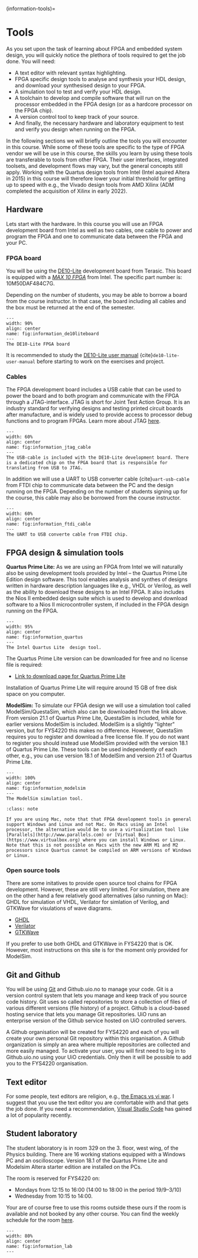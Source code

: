 (information-tools)=
# Tools

As you set upon the task of learning about FPGA and embedded system design, you will quickly notice the plethora of tools required to get the job done. You will need:
* A text editor with relevant syntax highlighting. 
* FPGA specific design tools to analyse and synthesis your HDL design, and download your synthesised design to your FPGA.
* A simulation tool to test and verify your HDL design.
* A toolchain to develop and compile software that will run on the processor embedded in the FPGA design (or as a hardcore processor on the FPGA chip). 
* A version control tool to keep track of your source.
* And finally, the necessary hardware and laboratory equipment to test and verify you design when running on the FPGA. 

In the following sections we will briefly outline the tools you will encounter in this course. While some of these tools are specific to the type of FPGA vendor we will be use in this course, the skills you learn by using these tools are transferable to tools from other FPGA. Their user interfaces, integrated toolsets, and development flows may vary, but the general concepts still apply. 
 Working with the Quartus design tools from Intel (Intel aquired Altera in 2015) in this course will therefore lower your initial threshold for getting up to speed with e.g., the Vivado design tools from AMD Xilinx (ADM completed the acquisition of Xilinx in early 2022).
 

## Hardware 

Lets start with the hardware. In this course you will use an FPGA development board from Intel as well as two cables, one cable to power and program the FPGA and one to communicate data between the FPGA and your PC. 

### FPGA board
You will be using the [DE10-Lite](https://www.terasic.com.tw/cgi-bin/page/archive.pl?Language=English&No=1021) development board from Terasic. This board is equipped with a [*MAX 10 FPGA*](https://www.intel.com/content/www/us/en/products/details/fpga/max/10.html) from Intel. The specific part number is: 10M50DAF484C7G.

Depending on the number of students, you may be able to borrow a board from the course instructor. In that case, the board including all cables and the box must be returned at the end of the semester.

```{figure} ../images/de10-lite_layout_top.jpg
---
width: 90%
align: center
name: fig:information_de10liteboard
---
The DE10-Lite FPGA board
```
It is recommended to study the [DE10-Lite user manual](https://www.terasic.com.tw/cgi-bin/page/archive_download.pl?Language=English&No=1021&FID=a13a2782811152b477e60203d34b1baa) {cite}`de10-lite-user-manual` before starting to work on the exercises and project. 


### Cables

The FPGA development board includes a USB cable that can be used to power the board and to both program and communicate with the FPGA through a JTAG-interface. JTAG is short for Joint Test Action Group. It is an industry standard for verifying designs and testing printed circuit boards after manufacture, and is widely used to provide access to processor debug functions and to program FPGAs. Learn more about JTAG [here](https://www.xjtag.com/about-jtag/what-is-jtag/).


```{figure} ../images/information_jtag_cable.jpg
---
width: 60%
align: center
name: fig:information_jtag_cable
---
The USB-cable is included with the DE10-Lite development board. There is a dedicated chip on the FPGA board that is responsible for translating from USB to JTAG. 
```

In addition we will use a UART to USB converter cable {cite}`uart-usb-cable` from FTDI chip to communicate data between the PC and the design running on the FPGA. Depending on the number of students signing up for the course, this cable may also be borrowed from the course instructor.



```{figure} ../images/information_ftdi_cable.jpg
---
width: 60%
align: center
name: fig:information_ftdi_cable
---
The UART to USB converte cable from FTDI chip.
```
## FPGA design & simulation tools

**Quartus Prime Lite:**
As we are using an FPGA from Intel we will naturally also be using development tools provided by Intel – the Quartus Prime Lite Edition design software. This tool enables analysis and synthes of designs written in hardware description languages like e.g., VHDL or Verilog, as well as the ability to download these designs to an Intel FPGA. It also includes the Nios II embedded design suite which is used to develop and download software to a Nios II microcontroller system, if included in the FPGA design running on the FPGA. 


```{figure} ../images/information_quartus.png
---
width: 95%
align: center
name: fig:information_quartus
---
The Intel Quartus Lite  design tool.
```
The Quartus Prime Lite version can be downloaded for free and no license file is required:
* [Link to download page for Quartus Prime Lite](https://www.intel.com/content/www/us/en/collections/products/fpga/software/downloads.html?edition=lite&platform=windows&s=Newest&f:guidetmD240C377263B4C70A4EA0E452D0182CA=%5BIntel®%20Quartus®%20Prime%20Design%20Software%3BIntel®%20Quartus®%20Prime%20Lite%20Edition%5D)

Installation of Quartus Prime Lite will require around 15 GB of free disk space on you computer.


**ModelSim:**
To simulate our FPGA design we will use a simulation tool called ModelSim/QuestaSim, which also can be downloaded from the link above. From version 21.1 of Quartus Prime Lite, QuestaSim is included, while for earlier versions ModelSim is included. ModelSim is a slightly "lighter" version, but for FYS4220 this makes no difference. However, QuestaSim requires you to register and download a free license file. If you do not want to register you should instead use ModelSim provided with the version 18.1 of Quartus Prime Lite. These tools can be used independently of each other, e.g., you can use version 18.1 of ModelSim and version 21.1 of Quartus Prime Lite. 


```{figure} ../images/vhdl_var_find_modelsim1.png
---
width: 100%
align: center
name: fig:information_modelsim
---
The ModelSim simulation tool.
```

```{Admonition} For Mac users!
:class: note

If you are using Mac, note that that FPGA development tools in general support Windows and Linux and not Mac. On Macs using an Intel processor, the alternative would be to use a virtualization tool like [Parallels](http://www.parallels.com) or [Virtual Box](https://www.virtualbox.org) where you can install Windows or Linux. Note that this is not possible on Macs with the new ARM M1 and M2 processors since Quartus cannot be compiled on ARM versions of Windows or Linux. 
```

### Open source tools

There are some initatives to provide open source tool chains for FPGA development. However, these are still very limited. For simulation, there are on the other hand a few relatively good alternatives (also running on Mac): GHDL for simulation of VHDL, Verilator for simlation of Verilog, and GTKWave for visulations of wave diagrams. 

 - [GHDL](http://ghdl.free.fr)
 - [Verilator](https://www.veripool.org/verilator/)
 - [GTKWave](http://gtkwave.sourceforge.net)

If you prefer to use both GHDL and GTKWave in FYS4220 that is OK. However, most instructions on this site is for the moment only provided for ModelSim. 


## Git and Github
You will be using [Git](https://git-scm.com) and Github.uio.no to manage your code. Git is a version control system that lets you manage and keep track of you source code history. Git uses so called repositories to store a collection of files of various different versions (file history) of a project. Github is a cloud-based hosting service that lets you manage Git repositories. UiO runs an enterprise version of the Github service hosted on UiO controlled servers.

A Github organisation will be created for FYS4220 and each of you will create your own personal Git repository within this organisation. A Github organization is simply an area where multiple repositories are collected and more easily managed. To activate your user, you will first need to log in to Github.uio.no using your UiO credentials. Only then it will be possible to add you to the FYS4220 organisation.

## Text editor

For some people, text editors are religion, e.g., [the Emacs vs vi war](https://en.wikipedia.org/wiki/Editor_war). I suggest that you use the text editor you are comfortable with and that gets the job done. If you need a recommendation, [Visual Studio Code](https://code.visualstudio.com) has gained a lot of popularity recently.

## Student laboratory

The student laboratory is in room 329 on the 3. floor, west wing, of the Physics building. There are 16 working stations equipped with a Windows PC and an oscilloscope. Version 18.1 of the Quartus Prime Lite and Modelsim Altera starter edition are installed on the PCs. 

The room is reserved for FYS4220 on:

* Mondays from 12:15 to 16:00 (14:00 to 18:00 in the period 19/9–3/10)
* Wednesday from 10:15 to 14:00.

Your are of course free to use this rooms outside these ours if the room is available and not booked by any other course. You can find the weekly schedule for the room [here](https://tp.educloud.no/uio/timeplan/?type=room&area%5B%5D=BL&building%5B%5D=BL24&id%5B%5D=BL24V329&week=34&weekTo=49&ar=2022).

```{figure} ../images/student_lab.jpg
---
width: 80%
align: center
name: fig:information_lab
---
```
